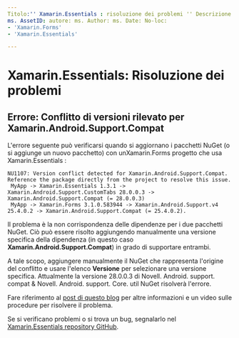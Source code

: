 ```yaml
---
Titolo:'' Xamarin.Essentials : risoluzione dei problemi '' Descrizione:' questo documento descrive come risolvere i problemi riscontrati durante lo sviluppo con la Xamarin.Essentials libreria '.
ms. AssetID: autore: ms. Author: ms. Date: No-loc:
- 'Xamarin.Forms'
- 'Xamarin.Essentials'

---
```


# <a name="xamarinessentials-troubleshooting"></a>Xamarin.Essentials: Risoluzione dei problemi

## <a name="error-version-conflict-detected-for-xamarinandroidsupportcompat"></a>Errore: Conflitto di versioni rilevato per Xamarin.Android.Support.Compat

L'errore seguente può verificarsi quando si aggiornano i pacchetti NuGet (o si aggiunge un nuovo pacchetto) con unXamarin.Forms
progetto che usa Xamarin.Essentials :

```error
NU1107: Version conflict detected for Xamarin.Android.Support.Compat. Reference the package directly from the project to resolve this issue.
 MyApp -> Xamarin.Essentials 1.3.1 -> Xamarin.Android.Support.CustomTabs 28.0.0.3 -> Xamarin.Android.Support.Compat (= 28.0.0.3)
 MyApp -> Xamarin.Forms 3.1.0.583944 -> Xamarin.Android.Support.v4 25.4.0.2 -> Xamarin.Android.Support.Compat (= 25.4.0.2).
```

Il problema è la non corrispondenza delle dipendenze per i due pacchetti NuGet. Ciò può essere risolto aggiungendo manualmente una versione specifica della dipendenza (in questo caso **Xamarin.Android.Support.Compat**) in grado di supportare entrambi.

A tale scopo, aggiungere manualmente il NuGet che rappresenta l'origine del conflitto e usare l'elenco **Versione** per selezionare una versione specifica. Attualmente la versione 28.0.0.3 di Novell. Android. support. compat & Novell. Android. support. Core. util NuGet risolverà l'errore.

Fare riferimento al [post di questo blog](https://redth.codes/how-to-fix-the-dreaded-version-conflict-nuget-error-in-your-xamarin-android-projects/) per altre informazioni e un video sulle procedure per risolvere il problema.

Se si verificano problemi o si trova un bug, segnalarlo nel [ Xamarin.Essentials repository GitHub](https://github.com/xamarin/Essentials).
